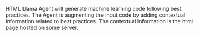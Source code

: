 HTML Llama Agent will generate machine learning code following best practices. The Agent is augmenting the input code by adding contextual information related to best practices. The contextual information is the html page hosted on some server.

